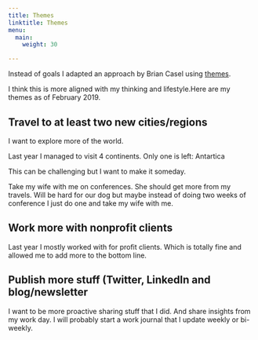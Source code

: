 ```yaml
---
title: Themes
linktitle: Themes
menu:
  main:
    weight: 30

---
```

Instead of goals I adapted an approach by Brian Casel using [themes](https://briancasel.com/themes-not-goals/).

I think this is more aligned with my thinking and lifestyle.Here are my themes as of February 2019.

## Travel to at least two new cities/regions

I want to explore more of the world.

Last year I managed to visit 4 continents. Only one is left: Antartica

This can be challenging but I want to make it someday.

Take my wife with me on conferences. She should get more from my travels. Will be hard for our dog but maybe instead of doing two weeks of conference I just do one and take my wife with me.

## Work more with nonprofit clients

Last year I mostly worked with for profit clients. Which is totally fine and allowed me to add more to the bottom line. 

## Publish more stuff (Twitter, LinkedIn and blog/newsletter

I want to be more proactive sharing stuff that I did. And share insights from my work day. I will probably start a work journal that I update weekly or bi-weekly.